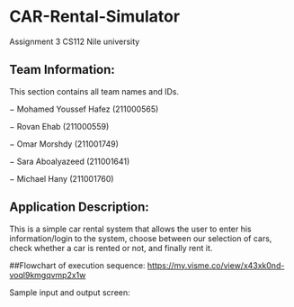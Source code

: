 # CAR-Rental-Simulator
Assignment 3 CS112 Nile university

## Team Information:

This section contains all team names and IDs.
  
  −	Mohamed Youssef Hafez (211000565)
  
  −	Rovan Ehab (211000559)
  
  −	Omar Morshdy (211001749)
  
  −	Sara Aboalyazeed (211001641)
  
  −	Michael Hany (211001760)

## Application Description:
  This is a simple car rental system that allows the user to enter his information/login to the system, choose between our selection of cars, check whether a car is        rented or not, and finally rent it.
  
##Flowchart of execution sequence: 
https://my.visme.co/view/x43xk0nd-voql9kmgqvmp2x1w

Sample input and output screen: 






